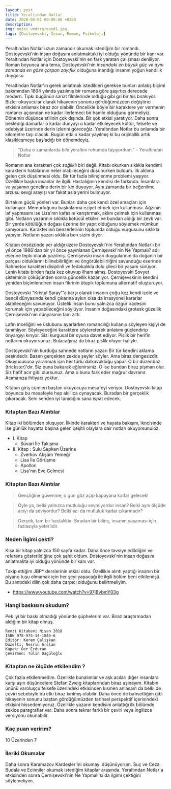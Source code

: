 ```yaml
---
layout: post
title: Yeraltından Notlar
date: 2020-05-01 00:00:00 +0300
description: 
img: notes_underground1.jpg
tags: [Dostoyevski, İnsan, Roman, Psikoloji]
---
```


Yeraltından Notlar uzun zamandır okumak istediğim bir romandı. Dostoyevski'nin insan doğasını anlatmaktaki iyi olduğu yönünde bir kanı var. Yeraltından Notlar için Dostoyevski'nin en fark yaratan çalışması deniliyor. Roman boyunca ana tema, Dostoyevski'nin *insandaki en büyük güç ve aynı zamanda en göze çarpan zayıflık* olduğuna inandığı insanın yoğun kendilik duygusu.

Yeraltından Notlar'ın gerek anlatmak istedikleri gerekse bunları anlatış biçimi bakımından 1864 yılında yazılmış bir romana göre şaşırtıcı derecede modern. Tıpkı bugünün sanat filmlerinde olduğu gibi gri bir his bırakıyor. Bizler okuyucular olarak hikayenin sonunu gördüğümüzden değiştirici etkisini anlamak biraz zor olabilir. Öncelikle böyle bir karaktere yer vermenin romancı açısından ne kadar ilerlemeci bir hamle olduğunu görmeliyiz. Dönemin düşünce stilinin çok dışında. Bir şok etkisi yaratıyor. Daha sonra beslediği damarlar o kadar dünyayı o kadar etkileyecek kültür, felsefe ve edebiyat üzerinde derin izlerini göreceğiz. Yeraltından Notlar bu anlamda bir kilometre taşı olacak. Bugün etki o kadar yayılmış ki bu orijinallik artık klasikleşmeye başladığı bir dönemdeyiz.

> "Daha o zamanlarda bile yeraltını ruhumda taşıyordum." - Yeraltından Notlar

Romanın ana karakteri çok *sağlıklı* biri değil. Kitabı okurken sıklıkla kendimi karakterin hatalarının neler olabileceğini düşünürken buldum. İlk aklıma gelen çok düşünmesi oldu. Bir tür fazla bilinçlenme problemi yaşıyor. Özellikle başka insanlar ile ilgili. Hastalığının kendisi de farkında. İnsanlara ve yaşamın geneline derin bir kin duyuyor. Aynı zamanda bir beğenilme arzusu sevgi arayışı var fakat asla yerini bulmuyor.

Birtakım güçlü yönleri var. Bunları daha çok kendi özel amaçları için kullanıyor. Memurluğunu başkalarına eziyet etmek için kullanması. Ağzının laf yapmasını ise Liza'nın kafasını karıştırmak, aklını çelmek için kullanması gibi. Notların yazarının sıklıkla kötücül etkileri ve bundan aldığı bir zevk var. Bir yerde kötülüğün doğası üzerine bir yapıt olduğunu söylemek mümkün sanıyorum. Karakterinin benzerlerinin toplumda olduğu vurgusunu sıklıkla yapıyor. Notların yazarı sıklıkla ben sizim diyor.

Kitabın önsözünde yer aldığı üzere Dostoyevski'nin Yeraltından Notlar'ı bir yıl önce 1986'dan bir yıl önce yayınlanan Çernişevski'nin Ne Yapmalı? adlı eserine tepki olarak yazılmış. Çernişevski insan duygularının da doğanın bir parçası olduklarını bilinebilirliğini ve öngörülebilirliğini savunduğu eserinde Rahmetov karakteri disiplinli ve fedakalıkla dolu çileci bir yaşam sürüyor. Lenin kitabı birden fazla kez okuyup ilham almış. Dostoyevski Sovyet sisteminin çöküşünden sonra güncellik kazanıyor. Çernişevskinin kendini yeniden biçimlendiren insan fikrinin ütopik toplumuna alternatif oluşturuyor. 

Dostoyevski "Kristal Saray"'a karşı olarak insanın çoğu kez kendi izole ve bencil dünyasında kendi çıkarına aykırı olsa da irrasyonel kararlar alabileceğini savunuyor. Üstelik insan bunu yalnızca özgür iradesini korumak için yapabileceğini söylüyor. İnsanın doğasındaki grotesk güzellik Çernişevski'nin dünyasının tam zıttı.

Lafın inceliğini ve üslubunu ayarlarken romancılığı kullanıp söyleyen kişiyi de tanımlıyor. Söyleyeceğini karaktere söylereterek anlatımı güçlendirip önyargıyı kırıyor. Sizi kurgusal bir oyuna davet ediyor. Pislik bir herifin notlarını okuyorsunuz. Bulacağınız da biraz pislik oluyor haliyle. 

Dostoyevski'nin kurduğu sahnede notların yazarı Bir tür kendini aklama peşindedir. Bazen gerçekten zekice şeyler söyler. Ama biraz dengesizdir. Okuyucusuna yaranmak için her türlü dalkavukluğu yapar. O bir düzenbaz (trickster)'dır. Siz buna bakarak eğlenirsiniz. O ise bundan biraz pişman olur. Siz hafif acır gibi olursunuz. Ama o bunu fark eder mağrur davranır. Acımanıza ihtiyacı yoktur.

Kitabın giriş cümleri baştan okuyucuya mesafeyi veriyor. Dostoyevski kitap boyunca bu mesafeyle hep akıllıca oynayacak. Buradan bir gerçeklik çıkaracak. Seni senden iyi tanıdığını sana ispat edecek. 

### Kitaptan Bazı Alıntılar

Kitap iki bölümden oluşuyor. İlkinde karakteri ve hayata bakışını, ikncisinde ise günlük hayatta başına gelen çeşitli olaylara dair notları okuyorsunuloz.

* I. Kitap
    * Süvari İle Takışma
* II. Kitap : Sulu Sepken Üzerine
    * Zverkov Akşam Yemeği
    * Lisa İle Görüşme
    * Apollon
    * Lisa'nın Eve Gelmesi

### Kitaptan Bazı Alıntılar

> Gençliğine güvenme; o gün göz açıp kapayana kadar gelecek!

> Öyle ya, belki yalnızca mutluluğu sevmiyordur insan? Belki aynı ölçüde acıyı da seviyordur? Belki acı da mutluluk kadar çıkarınadır?

> Gerçek, tam bir hastalıktır. Sıradan bir bilinç, insanın yaşaması için fazlasıyla yeterlidir.

### Neden İlgimi çekti?

Kısa bir kitap yalnızca 150 sayfa kadar. Daha önce tavsiye edildiğini ve referans gösterildiğine çok şahit oldum. Dostoyevski'nin insan doğasını anlatmakta iyi olduğu yönünde bir kanı var.

Takip ettiğim JBP* derslerinin etkisi oldu. Özellikle alıntı yaptığı insanın bir piyano tuşu olmamak için her şeyi yapacağı ile ilgili bölüm beni etkilemişti. Bu alıntıdaki dilin çok daha çarpıcı olduğunu belirtmeliyim.

* https://www.youtube.com/watch?v=97jBvbmY03g

### Hangi baskısını okudum?

Pek iyi bir baskı olmadığı yönünde şüphelerim var. Biraz araştırmadan aldığım bir kitap olmuş.

```
Remzi Kitabevi Nisan 2018
ISBN 978-975-14-1845-6
Editör: Kerem Çalışkan
Düzelti: Nesrin Arslan
Kapak: Öer Erduran
Çevirmen: Tülin Dagüloğlu
```

### Kitaptan ne ölçüde etkilendim ?

Çok fazla etkilenmedim. Özellikle bunalımlar ve aşk acıları diğer insanlara karşı aşırı düşüncelere Stefan Zweig kitaplarından biraz aşinayım. Kitabın ününü varoluşçu felsefe üzerindeki etkisinden kısmen anlasam da belki de çeviri sebebiyle bu etki biraz kırılmış olabilir. Daha önce de bahsettiğim gibi hikayenin sonunu baştan gördüğümüzden tarihsel perspektif içerisindeki etkisini hissedemiyoruz. Özellikle yazarın kendisini anlattığı ilk bölümde zekice paragraflar var. Daha sonra tekrar farklı bir çeviri veya İngilizce versiyonu okunabilir.

### Kaç puan veririm?

10 Üzerinden 7

### İleriki Okumalar

Daha sonra Karamazov Kardeşler'ini okumayı düşünüyorum. Suç ve Ceza, Budala ve Ecinniler okumak istediğim kitaplar arasında. Yeraltından Notlar'a etkisinden sonra Çernişevski'nin Ne Yapmalı'sı da ilgimi çektiğini söylemeliyim.
